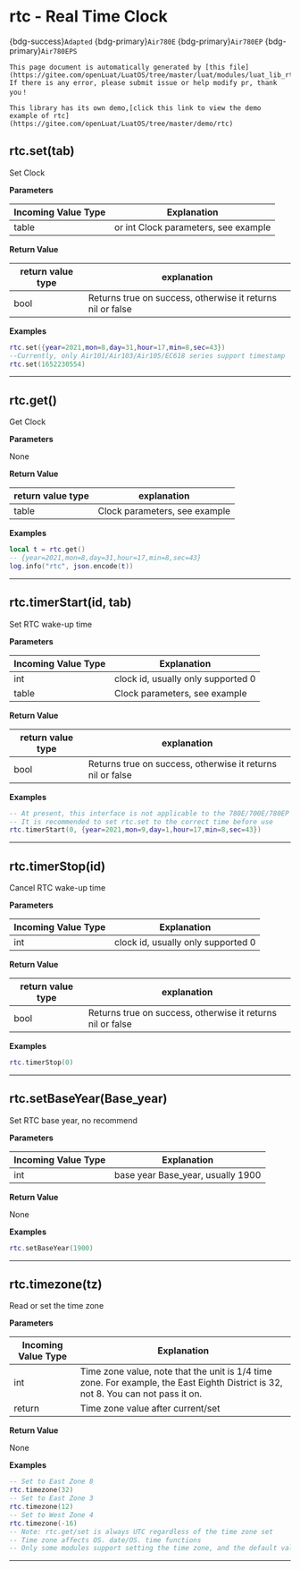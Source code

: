 # rtc - Real Time Clock

{bdg-success}`Adapted` {bdg-primary}`Air780E` {bdg-primary}`Air780EP` {bdg-primary}`Air780EPS`

```{note}
This page document is automatically generated by [this file](https://gitee.com/openLuat/LuatOS/tree/master/luat/modules/luat_lib_rtc.c). If there is any error, please submit issue or help modify pr, thank you！
```

```{tip}
This library has its own demo,[click this link to view the demo example of rtc](https://gitee.com/openLuat/LuatOS/tree/master/demo/rtc)
```

## rtc.set(tab)



Set Clock

**Parameters**

|Incoming Value Type | Explanation|
|-|-|
|table|or int Clock parameters, see example|

**Return Value**

|return value type | explanation|
|-|-|
|bool|Returns true on success, otherwise it returns nil or false|

**Examples**

```lua
rtc.set({year=2021,mon=8,day=31,hour=17,min=8,sec=43})
--Currently, only Air101/Air103/Air105/EC618 series support timestamp
rtc.set(1652230554)

```

---

## rtc.get()



Get Clock

**Parameters**

None

**Return Value**

|return value type | explanation|
|-|-|
|table|Clock parameters, see example|

**Examples**

```lua
local t = rtc.get()
-- {year=2021,mon=8,day=31,hour=17,min=8,sec=43}
log.info("rtc", json.encode(t))

```

---

## rtc.timerStart(id, tab)



Set RTC wake-up time

**Parameters**

|Incoming Value Type | Explanation|
|-|-|
|int|clock id, usually only supported 0|
|table|Clock parameters, see example|

**Return Value**

|return value type | explanation|
|-|-|
|bool|Returns true on success, otherwise it returns nil or false|

**Examples**

```lua
-- At present, this interface is not applicable to the 780E/700E/780EP series of core-shifting modules, and can be used when regular wake-up is required.pm.dtimerStart()
-- It is recommended to set rtc.set to the correct time before use
rtc.timerStart(0, {year=2021,mon=9,day=1,hour=17,min=8,sec=43})

```

---

## rtc.timerStop(id)



Cancel RTC wake-up time

**Parameters**

|Incoming Value Type | Explanation|
|-|-|
|int|clock id, usually only supported 0|

**Return Value**

|return value type | explanation|
|-|-|
|bool|Returns true on success, otherwise it returns nil or false|

**Examples**

```lua
rtc.timerStop(0)

```

---

## rtc.setBaseYear(Base_year)



Set RTC base year, no recommend

**Parameters**

|Incoming Value Type | Explanation|
|-|-|
|int|base year Base_year, usually 1900|

**Return Value**

None

**Examples**

```lua
rtc.setBaseYear(1900)

```

---

## rtc.timezone(tz)



Read or set the time zone

**Parameters**

|Incoming Value Type | Explanation|
|-|-|
|int|Time zone value, note that the unit is 1/4 time zone. For example, the East Eighth District is 32, not 8. You can not pass it on.|
|return|Time zone value after current/set|

**Return Value**

None

**Examples**

```lua
-- Set to East Zone 8
rtc.timezone(32)
-- Set to East Zone 3
rtc.timezone(12)
-- Set to West Zone 4
rtc.timezone(-16)
-- Note: rtc.get/set is always UTC regardless of the time zone set
-- Time zone affects OS. date/OS. time functions
-- Only some modules support setting the time zone, and the default value is generally 32, that is, the eighth district in the east.

```

---

